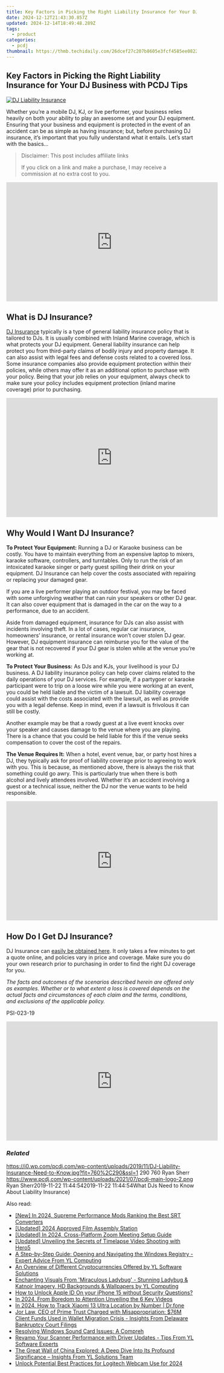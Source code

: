 ```yaml
---
title: Key Factors in Picking the Right Liability Insurance for Your DJ Business with PCDJ Tips
date: 2024-12-12T21:43:30.857Z
updated: 2024-12-14T18:49:48.289Z
tags:
  - product
categories:
  - pcdj
thumbnail: https://thmb.techidaily.com/26dcef27c207b8605e3fcf4585ee0822110eeb8a794c85ff8e27071c7786d452.jpg
---
```


## Key Factors in Picking the Right Liability Insurance for Your DJ Business with PCDJ Tips

[![DJ Liability Insurance](https://i0.wp.com/pcdj.com/wp-content/uploads/2019/11/DJ-Liability-Insurance-Need-to-Know.jpg?resize=760%2C290&ssl=1)](https://i0.wp.com/pcdj.com/wp-content/uploads/2019/11/DJ-Liability-Insurance-Need-to-Know.jpg?fit=760%2C290&ssl=1 "DJ Liability Insurance")

Whether you’re a mobile DJ, KJ, or live performer, your business relies heavily on both your ability to play an awesome set and your DJ equipment. Ensuring that your business and equipment is protected in the event of an accident can be as simple as having insurance; but, before purchasing DJ insurance, it’s important that you fully understand what it entails. Let’s start with the basics…

>  Disclaimer: This post includes affiliate links
>
>  If you click on a link and make a purchase, I may receive a commission at no extra cost to you.
>

<!-- affiliate ads begin -->
<iframe width="560" height="315" src="https://www.youtube.com/embed/MmTJlcwgyrQ?si=x3hba82M0tT57fj7" title="YouTube video player" frameborder="0" allow="accelerometer; autoplay; clipboard-write; encrypted-media; gyroscope; picture-in-picture; web-share" referrerpolicy="strict-origin-when-cross-origin" allowfullscreen></iframe>
<!-- affiliate ads end -->

## What is DJ Insurance?

[DJ Insurance](https://prosight.direct/pcdj) typically is a type of general liability insurance policy that is tailored to DJs. It is usually combined with Inland Marine coverage, which is what protects your DJ equipment. General liability insurance can help protect you from third-party claims of bodily injury and property damage. It can also assist with legal fees and defense costs related to a covered loss. Some insurance companies also provide equipment protection within their policies, while others may offer it as an additional option to purchase with your policy. Being that your job relies on your equipment, always check to make sure your policy includes equipment protection (inland marine coverage) prior to purchasing.

<!-- affiliate ads begin -->
<iframe width="560" height="315" src="https://www.youtube.com/embed/XA_wP7rS9ww?si=LarMG3sEHAhSoL6q" title="YouTube video player" frameborder="0" allow="accelerometer; autoplay; clipboard-write; encrypted-media; gyroscope; picture-in-picture; web-share" referrerpolicy="strict-origin-when-cross-origin" allowfullscreen></iframe>
<!-- affiliate ads end -->

## Why Would I Want DJ Insurance?

**To Protect Your Equipment:** Running a DJ or Karaoke business can be costly. You have to maintain everything from an expensive laptop to mixers, karaoke software, controllers, and turntables. Only to run the risk of an intoxicated karaoke singer or party guest spilling their drink on your equipment. DJ Insurance can help cover the costs associated with repairing or replacing your damaged gear.

If you are a live performer playing an outdoor festival, you may be faced with some unforgiving weather that can ruin your speakers or other DJ gear. It can also cover equipment that is damaged in the car on the way to a performance, due to an accident.

Aside from damaged equipment, insurance for DJs can also assist with incidents involving theft. In a lot of cases, regular car insurance, homeowners’ insurance, or rental insurance won’t cover stolen DJ gear. However, DJ equipment insurance can reimburse you for the value of the gear that is not recovered if your DJ gear is stolen while at the venue you’re working at.

**To Protect Your Business:** As DJs and KJs, your livelihood is your DJ business. A DJ liability insurance policy can help cover claims related to the daily operations of your DJ services. For example, if a partygoer or karaoke participant were to trip on a loose wire while you were working at an event, you could be held liable and the victim of a lawsuit. DJ liability coverage could assist with the costs associated with the lawsuit, as well as provide you with a legal defense. Keep in mind, even if a lawsuit is frivolous it can still be costly.

Another example may be that a rowdy guest at a live event knocks over your speaker and causes damage to the venue where you are playing. There is a chance that you could be held liable for this if the venue seeks compensation to cover the cost of the repairs.

**The Venue Requires It:** When a hotel, event venue, bar, or party host hires a DJ, they typically ask for proof of liability coverage prior to agreeing to work with you. This is because, as mentioned above, there is always the risk that something could go awry. This is particularly true when there is both alcohol and lively attendees involved. Whether it’s an accident involving a guest or a technical issue, neither the DJ nor the venue wants to be held responsible.

<!-- affiliate ads begin -->
<iframe width="560" height="315" src="https://www.youtube.com/embed/Dn-24B6AURY?si=ErES2KWVnintY6h9" title="YouTube video player" frameborder="0" allow="accelerometer; autoplay; clipboard-write; encrypted-media; gyroscope; picture-in-picture; web-share" referrerpolicy="strict-origin-when-cross-origin" allowfullscreen></iframe>
<!-- affiliate ads end -->

## How Do I Get DJ Insurance?

DJ Insurance can [easily be obtained here](https://prosight.direct/pcdj). It only takes a few minutes to get a quote online, and policies vary in price and coverage. Make sure you do your own research prior to purchasing in order to find the right DJ coverage for you.

_The facts and outcomes of the scenarios described herein are offered only as examples. Whether or to what extent a loss is covered depends on the actual facts and circumstances of each claim and the terms, conditions, and exclusions of the applicable policy._

PSI-023-19

<!-- affiliate ads begin -->
<iframe width="560" height="315" src="https://www.youtube.com/embed/XoC2TGp1PLY?si=iH9xs76NhWn4pP-E" title="YouTube video player" frameborder="0" allow="accelerometer; autoplay; clipboard-write; encrypted-media; gyroscope; picture-in-picture; web-share" referrerpolicy="strict-origin-when-cross-origin" allowfullscreen></iframe>
<!-- affiliate ads end -->

### _Related_

https://i0.wp.com/pcdj.com/wp-content/uploads/2019/11/DJ-Liability-Insurance-Need-to-Know.jpg?fit=760%2C290&ssl=1 290 760 Ryan Sherr https://www.pcdj.com/wp-content/uploads/2021/07/pcdj-main-logo-2.png Ryan Sherr2019-11-22 11:44:542019-11-22 11:44:54What DJs Need to Know About Liability Insurance}

<ins class="adsbygoogle"
     style="display:block"
     data-ad-format="autorelaxed"
     data-ad-client="ca-pub-7571918770474297"
     data-ad-slot="1223367746"></ins>

<ins class="adsbygoogle"
     style="display:block"
     data-ad-client="ca-pub-7571918770474297"
     data-ad-slot="8358498916"
     data-ad-format="auto"
     data-full-width-responsive="true"></ins>

<span class="atpl-alsoreadstyle">Also read:</span>
<div><ul>
<li><a href="https://article-helps.techidaily.com/new-in-2024-supreme-performance-mods-ranking-the-best-srt-converters/"><u>[New] In 2024, Supreme Performance Mods Ranking the Best SRT Converters</u></a></li>
<li><a href="https://eaxpv-info.techidaily.com/updated-2024-approved-film-assembly-station/"><u>[Updated] 2024 Approved Film Assembly Station</u></a></li>
<li><a href="https://video-screen-grab.techidaily.com/updated-in-2024-cross-platform-zoom-meeting-setup-guide/"><u>[Updated] In 2024, Cross-Platform Zoom Meeting Setup Guide</u></a></li>
<li><a href="https://some-guidance.techidaily.com/updated-unveiling-the-secrets-of-timelapse-video-shooting-with-hero5/"><u>[Updated] Unveiling the Secrets of Timelapse Video Shooting with Hero5</u></a></li>
<li><a href="https://win-hot.techidaily.com/a-step-by-step-guide-opening-and-navigating-the-windows-registry-expert-advice-from-yl-computing/"><u>A Step-by-Step Guide: Opening and Navigating the Windows Registry - Expert Advice From YL Computing</u></a></li>
<li><a href="https://win-hot.techidaily.com/an-overview-of-different-cryptocurrencies-offered-by-yl-software-solutions/"><u>An Overview of Different Cryptocurrencies Offered by YL Software Solutions</u></a></li>
<li><a href="https://win-hot.techidaily.com/enchanting-visuals-from-miraculous-ladybug-stunning-ladybug-and-katnoir-imagery-hd-backgrounds-and-wallpapers-by-yl-computing/"><u>Enchanting Visuals From 'Miraculous Ladybug' - Stunning Ladybug & Katnoir Imagery, HD Backgrounds & Wallpapers by YL Computing</u></a></li>
<li><a href="https://apple-account.techidaily.com/how-to-unlock-apple-id-on-your-iphone-15-without-security-questions-by-drfone-ios/"><u>How to Unlock Apple ID On your iPhone 15 without Security Questions?</u></a></li>
<li><a href="https://some-techniques.techidaily.com/in-2024-from-boredom-to-attention-unveiling-the-6-key-videos/"><u>In 2024, From Boredom to Attention Unveiling the 6 Key Videos</u></a></li>
<li><a href="https://android-location-track.techidaily.com/in-2024-how-to-track-xiaomi-13-ultra-location-by-number-drfone-by-drfone-virtual-android/"><u>In 2024, How to Track Xiaomi 13 Ultra Location by Number | Dr.fone</u></a></li>
<li><a href="https://win-hot.techidaily.com/jor-law-ceo-of-prime-trust-charged-with-misappropriation-76m-client-funds-used-in-wallet-migration-crisis-insights-from-delaware-bankruptcy-court-filings/"><u>Jor Law, CEO of Prime Trust Charged with Misappropriation: $76M Client Funds Used in Wallet Migration Crisis - Insights From Delaware Bankruptcy Court Filings</u></a></li>
<li><a href="https://win-hot.techidaily.com/resolving-windows-sound-card-issues-a-compreh/"><u>Resolving Windows Sound Card Issues: A Compreh</u></a></li>
<li><a href="https://win-hot.techidaily.com/revamp-your-scanner-performance-with-driver-updates-tips-from-yl-software-experts/"><u>Revamp Your Scanner Performance with Driver Updates - Tips From YL Software Experts</u></a></li>
<li><a href="https://win-hot.techidaily.com/the-great-wall-of-china-explored-a-deep-dive-into-its-profound-significance-insights-from-yl-solutions-team/"><u>The Great Wall of China Explored: A Deep Dive Into Its Profound Significance – Insights From YL Solutions Team</u></a></li>
<li><a href="https://video-screen-grab.techidaily.com/unlock-potential-best-practices-for-logitech-webcam-use-for-2024/"><u>Unlock Potential Best Practices for Logitech Webcam Use for 2024</u></a></li>
</ul></div>


